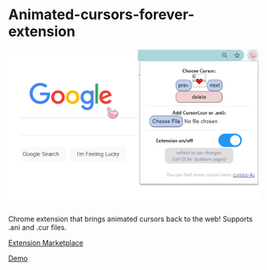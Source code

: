 # Animated-cursors-forever-extension
![](promo1.png)

Chrome extension that brings animated cursors back to the web! Supports .ani and .cur files.

[Extension Marketplace](https://chrome.google.com/webstore/detail/glbompdcoknijlagjdallgimohbcopem)

[Demo](https://lettucegoblin.github.io/animated-cursors-forever/)

